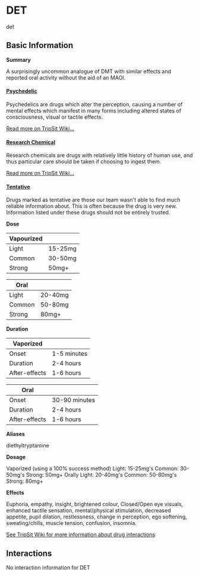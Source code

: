 # DET

det

## Basic Information

**Summary**

A surprisingly uncommon analogue of DMT with similar effects and reported oral activity without the aid of an MAOI.

#### [Psychedelic](/category/psychedelic)

Psychedelics are drugs which alter the perception, causing a number of mental effects which manifest in many forms including altered states of consciousness, visual or tactile effects.

[Read more on TripSit Wiki...](#{category.wiki})

#### [Research Chemical](/category/research-chemical)

Research chemicals are drugs with relatively little history of human use, and thus particular care should be taken if choosing to ingest them.

[Read more on TripSit Wiki...](#{category.wiki})

#### [Tentative](/category/tentative)

Drugs marked as tentative are those our team wasn't able to find much reliable information about. This is often because the drug is very new. Information listed under these drugs should not be entirely trusted.

**Dose**

| Vapourized |         |
| ---------- | ------- |
| Light      | 15-25mg |
| Common     | 30-50mg |
| Strong     | 50mg+   |

| Oral   |         |
| ------ | ------- |
| Light  | 20-40mg |
| Common | 50-80mg |
| Strong | 80mg+   |

**Duration**

| Vaporized     |             |
| ------------- | ----------- |
| Onset         | 1-5 minutes |
| Duration      | 2-4 hours   |
| After-effects | 1-6 hours   |

| Oral          |               |
| ------------- | ------------- |
| Onset         | 30-90 minutes |
| Duration      | 2-4 hours     |
| After-effects | 1-6 hours     |

**Aliases**

diethyltryptamine  

**Dosage**

Vaporized (using a 100% success method) Light: 15-25mg's Common: 30-50mg's Strong: 50mg+ Orally Light: 20-40mg's Common: 50-80mg's Strong: 80mg+

**Effects**

Euphoria, empathy, insight, brightened colour, Closed/Open eye visuals, enhanced tactile sensation, mental/physical stimulation, decreased appetite, pupil dilation, restlessness, change in perception, ego softening, sweating/chills, muscle tension, confusion, insomnia.

[See TripSit Wiki for more information about drug interactions](http://combo.tripsit.me/)

## Interactions

No interaction information for DET